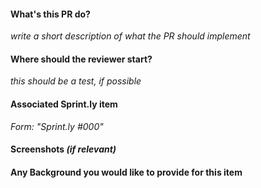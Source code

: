#### What's this PR do?

*write a short description of what the PR should implement*

#### Where should the reviewer start?

*this should be a test, if possible*

#### Associated Sprint.ly item

*Form: "Sprint.ly #000"*

#### Screenshots *(if relevant)*

#### Any Background you would like to provide for this item

